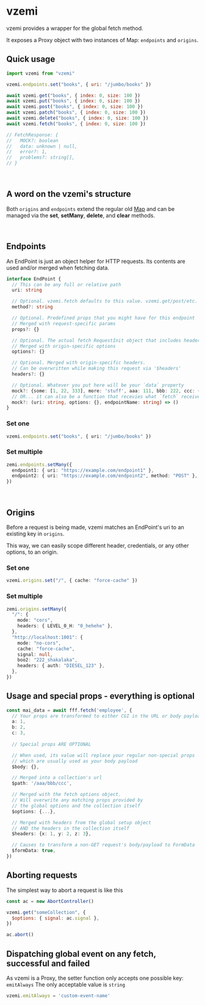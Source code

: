 # vzemi

vzemi provides a wrapper for the global fetch method.

It exposes a Proxy object with two instances of Map: `endpoints` and `origins`.

## Quick usage

```javascript
import vzemi from "vzemi"

vzemi.endpoints.set("books", { uri: "/jumbo/books" })

await vzemi.get("books", { index: 0, size: 100 })
await vzemi.put("books", { index: 0, size: 100 })
await vzemi.post("books", { index: 0, size: 100 })
await vzemi.patch("books", { index: 0, size: 100 })
await vzemi.delete("books", { index: 0, size: 100 })
await vzemi.fetch("books", { index: 0, size: 100 })

// FetchResponse: {
//   MOCK?: boolean
//   data: unknown | null,
//   error?: 1,
//   problems?: string[],
// }
```

<br>

## A word on the vzemi's structure

Both `origins` and `endpoints` extend the regular old [Map](https://developer.mozilla.org/en-US/docs/Web/JavaScript/Reference/Global_Objects/Map) and can be managed via the **set**, **setMany**, **delete**, and **clear** methods.

<br>

## Endpoints
An EndPoint is just an object helper for HTTP requests. Its contents are used
and/or merged when fetching data.

```typescript
interface EndPoint {
  // This can be any full or relative path
  uri: string

  // Optional. vzemi.fetch defaults to this value. vzemi.get/post/etc. override this value
  method?: string

  // Optional. Predefined props that you might have for this endpoint
  // Merged with request-specific params
  props?: {}

  // Optional. The actual fetch RequestInit object that includes headers, mode, etc
  // Merged with origin-specific options
  options?: {}

  // Optional. Merged with origin-specific headers.
  // Can be overwritten while making this request via '$headers'
  headers?: {}

  // Optional. Whatever you put here will be your `data` property
  mock?: {some: [1, 22, 333], more: 'stuff', aaa: 111, bbb: 222, ccc: {ama: 'zing'}},
  // OR... it can also be a function that recevies what `fetch` receives
  mock?: (uri: string, options: {}, endpointName: string) => ()
}
```

### Set one
```typescript
vzemi.endpoints.set("books", { uri: "/jumbo/books" })
```

### Set multiple
```typescript
zemi.endpoints.setMany({
  endpoint1: { uri: "https://example.com/endpoint1" },
  endpoint2: { uri: "https://example.com/endpoint2", method: "POST" },
})
```
<br>

## Origins
Before a request is being made, vzemi matches an EndPoint's uri to an existing key in `origins`.

This way, we can easily scope different header, credentials, or any other options, to an origin.

### Set one
```typescript
vzemi.origins.set("/", { cache: "force-cache" })
```

### Set multiple
```typescript
zemi.origins.setMany({
  "/": {
    mode: "cors",
    headers: { LEVEL_0_H: "0_hehehe" },
  },
  "http://localhost:1001": {
    mode: "no-cors",
    cache: "force-cache",
    signal: null,
    boo2: "222_shakalaka",
    headers: { auth: "DIESEL_123" },
  },
})
```

## Usage and special props - everything is optional

```typescript
const mai_data = await fff.fetch('employee', {
  // Your props are transformed to either CGI in the URL or body payload
  a: 1,
  b: 2,
  c: 3,
  
  // Special props ARE OPTIONAL

  // When used, its value will replace your regular non-special props
  // which are usually used as your body payload
  $body: {},

  // Merged into a collection's url
  $path: '/aaa/bbb/ccc',

  // Merged with the fetch options object.
  // Will overwrite any matching props provided by
  // the global options and the collection itself
  $options: {...},

  // Merged with headers from the global setup object
  // AND the headers in the collection itself
  $headers: {x: 1, y: 2, z: 3},

  // Causes to transform a non-GET request's body/payload to FormData
  $formData: true,
})
```

## Aborting requests

The simplest way to abort a request is like this

```javascript
const ac = new AbortController()

vzemi.get("someCollection", {
  $options: { signal: ac.signal },
})

ac.abort()
```

## Dispatching global event on **any** fetch, successful and failed

As vzemi is a Proxy, the setter function only accepts one possible key: `emitAlways`
The only acceptable value is `string`
```typescript
vzemi.emitAlways = 'custom-event-name'
```
